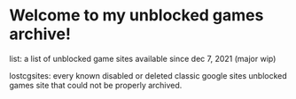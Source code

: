 # Welcome to my unblocked games archive!

list: a list of unblocked game sites available since dec 7, 2021 (major wip)

lostcgsites: every known disabled or deleted classic google sites unblocked games site that could not be properly archived.
